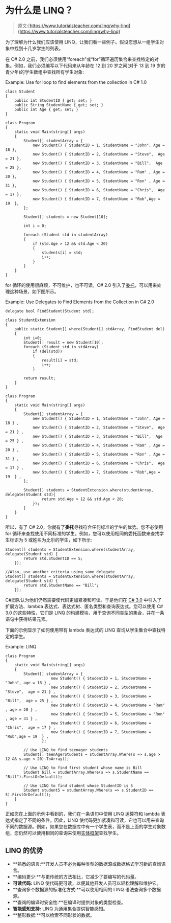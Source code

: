 # 为什么是 LINQ？

> 原文:[https://www.tutorialsteacher.com/linq/why-linq](https://www.tutorialsteacher.com/linq/why-linq)

为了理解为什么我们应该使用 LINQ，让我们看一些例子。假设您想从一组学生对象中找到十几岁学生的列表。

在 C# 2.0 之前，我们必须使用“foreach”或“for”循环遍历集合来查找特定的对象。例如，我们必须编写以下代码来从年龄在 12 到 20 岁之间(对于 13 到 19 岁的青少年)的学生数组中查找所有学生对象:

Example: Use for loop to find elements from the collection in C# 1.0

```
class Student
{
    public int StudentID { get; set; }
    public String StudentName { get; set; }
    public int Age { get; set; }
}

class Program
{
    static void Main(string[] args)
    {
        Student[] studentArray = { 
            new Student() { StudentID = 1, StudentName = "John", Age = 18 },
            new Student() { StudentID = 2, StudentName = "Steve",  Age = 21 },
            new Student() { StudentID = 3, StudentName = "Bill",  Age = 25 },
            new Student() { StudentID = 4, StudentName = "Ram" , Age = 20 },
            new Student() { StudentID = 5, StudentName = "Ron" , Age = 31 },
            new Student() { StudentID = 6, StudentName = "Chris",  Age = 17 },
            new Student() { StudentID = 7, StudentName = "Rob",Age = 19  },
        };

        Student[] students = new Student[10];

        int i = 0;

        foreach (Student std in studentArray)
        {
            if (std.Age > 12 && std.Age < 20)
            {
                students[i] = std;
                i++;
            }
        }
    }
}
```

for 循环的使用很麻烦，不可维护，也不可读。C# 2.0 引入了[委托](/csharp/csharp-delegates)，可以用来处理这种场景，如下图所示。

Example: Use Delegates to Find Elements from the Collection in C# 2.0

```
delegate bool FindStudent(Student std);

class StudentExtension
{ 
    public static Student[] where(Student[] stdArray, FindStudent del)
    {
        int i=0;
        Student[] result = new Student[10];
        foreach (Student std in stdArray)
            if (del(std))
            {
                result[i] = std;
                i++;
            }

        return result;
    }
}

class Program
{
    static void Main(string[] args)
    {
        Student[] studentArray = { 
            new Student() { StudentID = 1, StudentName = "John", Age = 18 } ,
            new Student() { StudentID = 2, StudentName = "Steve",  Age = 21 } ,
            new Student() { StudentID = 3, StudentName = "Bill",  Age = 25 } ,
            new Student() { StudentID = 4, StudentName = "Ram" , Age = 20 } ,
            new Student() { StudentID = 5, StudentName = "Ron" , Age = 31 } ,
            new Student() { StudentID = 6, StudentName = "Chris",  Age = 17 } ,
            new Student() { StudentID = 7, StudentName = "Rob",Age = 19  } ,
        };

        Student[] students = StudentExtension.where(studentArray, delegate(Student std){
                return std.Age > 12 && std.Age < 20;
            });
        }
    }
}
```

所以，有了 C# 2.0，你就有了**委托**寻找符合任何标准的学生的优势。您不必使用 for 循环来查找使用不同标准的学生。例如，您可以使用相同的委托函数来查找学生标识为 5 或姓名为比尔的学生，如下所示:

```
Student[] students = StudentExtension.where(studentArray, delegate(Student std) {
        return std.StudentID == 5;
    });

//Also, use another criteria using same delegate
Student[] students = StudentExtension.where(studentArray, delegate(Student std) {
        return std.StudentName == "Bill";
    });
```

C#团队认为他们仍然需要使代码更加紧凑和可读。于是他们在 [C# 3.0](/csharp/csharp-version-history) 中引入了扩展方法、lambda 表达式、表达式树、匿名类型和查询表达式。您可以使用 C# 3.0 的这些特性，它们是 LINQ 的构建模块，用于查询不同类型的集合，并在一条语句中获得结果元素。

下面的示例显示了如何使用带有 lambda 表达式的 LINQ 查询从学生集合中查找特定的学生。

Example: LINQ

```
class Program
{
    static void Main(string[] args)
    {
        Student[] studentArray = { 
                    new Student() { StudentID = 1, StudentName = "John", age = 18 } ,
                    new Student() { StudentID = 2, StudentName = "Steve",  age = 21 } ,
                    new Student() { StudentID = 3, StudentName = "Bill",  age = 25 } ,
                    new Student() { StudentID = 4, StudentName = "Ram" , age = 20 } ,
                    new Student() { StudentID = 5, StudentName = "Ron" , age = 31 } ,
                    new Student() { StudentID = 6, StudentName = "Chris",  age = 17 } ,
                    new Student() { StudentID = 7, StudentName = "Rob",age = 19  } ,
                };

        // Use LINQ to find teenager students
        Student[] teenAgerStudents = studentArray.Where(s => s.age > 12 && s.age < 20).ToArray();

        // Use LINQ to find first student whose name is Bill 
        Student bill = studentArray.Where(s => s.StudentName == "Bill").FirstOrDefault();

        // Use LINQ to find student whose StudentID is 5
        Student student5 = studentArray.Where(s => s.StudentID == 5).FirstOrDefault();
    }
}
```

正如您在上面的示例中看到的，我们在一条语句中使用 LINQ 运算符和 lambda 表达式指定了不同的条件。因此，LINQ 使代码更加紧凑和可读，它也可以用来查询不同的数据源。例如，如果您在数据库中有一个学生表，而不是上面的学生对象数组，您仍然可以使用相同的查询来使用[实体框架](http://www.entityframeworktutorial.net "Entity Framework Tutorials")查找学生。

## LINQ 的优势

*   **熟悉的语言:**开发人员不必为每种类型的数据源或数据格式学习新的查询语言。
*   **编码更少:**与更传统的方法相比，它减少了要编写的代码量。
*   **可读代码:** LINQ 使代码更可读，以便其他开发人员可以轻松理解和维护它。
*   **查询多个数据源的标准化方式:**可以使用相同的 LINQ 语法查询多个数据源。
*   **查询的编译时安全性:**在编译时提供对象的类型检查。
*   **智能感知支持:** LINQ 为通用集合提供智能感知。
*   **整形数据:**可以检索不同形状的数据。